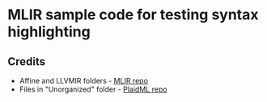 # MLIR sample code for testing syntax highlighting

## Credits
* Affine and LLVMIR folders - [MLIR repo](https://github.com/llvm/llvm-project/tree/master/mlir/test/Dialect)
* Files in "Unorganized" folder - [PlaidML repo](https://github.com/plaidml/plaidml/tree/plaidml-v1)